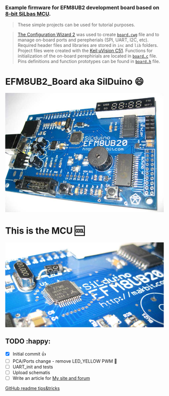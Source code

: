 ### Example firmware for **EFM8UB2 development board** based on [8-bit SiLbas MCU](https://www.silabs.com/products/mcu/8-bit).
> These simple projects can be used for tutorial purposes.

>[The Configuration Wizard 2](https://www.silabs.com/products/development-tools/software/8-bit-8051-microcontroller-software) was used to create [`board.cwg`](board.cwg) file and to manage on-board ports and perepherials (SPI, UART, I2C, etc).
Required header files and libraries are stored in `inc` and `lib` folders. Project files were created with the [Keil uVision C51](http://www.keil.com/c51/).
Functions for initialization of the on-board perephirials are located in [`board.c`](board.c) file. Pins definitions and function prototypes can be found in [`board.h`](board.h) file.

# EFM8UB2_Board aka SilDuino :smile:
![EFM8UB2_Board](EFM8UB2_Board.jpg)
# This is the MCU :cool:
![EFM8UB2_Board_MCU](EFM8UB2_Board_MCU.jpg)
## TODO :happy:
- [x] Initial commit :+1:
- [ ] PCA/Ports change - remove LED_YELLOW PWM :bell:
- [ ] UART_init and tests
- [ ] Upload schematis
- [ ] Write an article for [My site and forum](https://makbit.com/web)

[GitHub readme tips&tricks](https://help.github.com/articles/basic-writing-and-formatting-syntax/)

